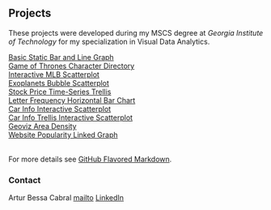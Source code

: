 ## Projects

These projects were developed during my MSCS degree at _Georgia Institute of Technology_ for my specialization in Visual Data Analytics.

[Basic Static Bar and Line Graph](https://artur-cabral.github.io/D3Projects/Lab0/index.html)<br>
[Game of Thrones Character Directory](https://artur-cabral.github.io/D3Projects/Lab1/index.html)<br>
[Interactive MLB Scatterplot](https://artur-cabral.github.io/D3Projects/Lab2/index.html)<br>
[Exoplanets Bubble Scatterplot](https://artur-cabral.github.io/D3Projects/Lab3/index.html)<br>
[Stock Price Time-Series Trellis](https://artur-cabral.github.io/D3Projects/Lab4/index.html)<br>
[Letter Frequency Horizontal Bar Chart](https://artur-cabral.github.io/D3Projects/Lab5/index.html)<br>
[Car Info Interactive Scatterplot](https://artur-cabral.github.io/D3Projects/Lab6/index.html)<br>
[Car Info Trellis Interactive Scatterplot](https://artur-cabral.github.io/D3Projects/Lab7/index.html)<br>
[Geoviz Area Density](https://artur-cabral.github.io/D3Projects/Lab8b/index.html)<br>
[Website Popularity Linked Graph](https://artur-cabral.github.io/D3Projects/HW4/index.html)<br><br>

For more details see [GitHub Flavored Markdown](https://guides.github.com/features/mastering-markdown/).



### Contact

Artur Bessa Cabral
[mailto](mailto:artur-cabral@gatech.edu)
[LinkedIn](https://www.linkedin.com/in/artur-cabral/)

